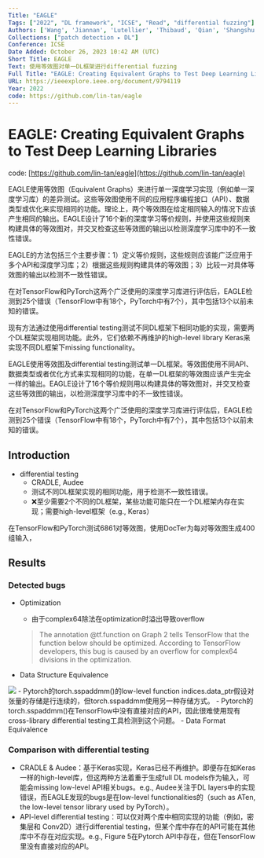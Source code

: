 ```yaml
---
Title: "EAGLE"
Tags: ["2022", "DL framework", "ICSE", "Read", "differential fuzzing"]
Authors: ['Wang', 'Jiannan', 'Lutellier', 'Thibaud', 'Qian', 'Shangshu', 'Pham', 'Hung Viet', 'Tan', 'Lin']
Collections: ["patch detection ▸ DL"]
Conference: ICSE
Date Added: October 26, 2023 10:42 AM (UTC)
Short Title: EAGLE
Text: 使用等效图对单一DL框架进行differential fuzzing
Full Title: "EAGLE: Creating Equivalent Graphs to Test Deep Learning Libraries"
URL: https://ieeexplore.ieee.org/document/9794119
Year: 2022
code: https://github.com/lin-tan/eagle
---
```

# EAGLE: Creating Equivalent Graphs to Test Deep Learning Libraries

code: [https://github.com/lin-tan/eagle](https://github.com/lin-tan/eagle)

EAGLE使用等效图（Equivalent Graphs）来进行单一深度学习实现（例如单一深度学习库）的差异测试。这些等效图使用不同的应用程序编程接口（API）、数据类型或优化来实现相同的功能。理论上，两个等效图在给定相同输入的情况下应该产生相同的输出。EAGLE设计了16个新的深度学习等价规则，并使用这些规则来构建具体的等效图对，并交叉检查这些等效图的输出以检测深度学习库中的不一致性错误。

EAGLE的方法包括三个主要步骤：1）定义等价规则，这些规则应该能广泛应用于多个API和深度学习库；2）根据这些规则构建具体的等效图；3）比较一对具体等效图的输出以检测不一致性错误。

在对TensorFlow和PyTorch这两个广泛使用的深度学习库进行评估后，EAGLE检测到25个错误（TensorFlow中有18个，PyTorch中有7个），其中包括13个以前未知的错误。

现有方法通过使用differential testing测试不同DL框架下相同功能的实现，需要两个DL框架实现相同功能。此外，它们依赖不再维护的high-level library Keras来实现不同DL框架下missing functionality。

EAGLE使用等效图及differential testing测试单一DL框架。等效图使用不同API、数据类型或者优化方式来实现相同的功能，在单一DL框架的等效图应该产生完全一样的输出。EAGLE设计了16个等价规则用以构建具体的等效图对，并交叉检查这些等效图的输出，以检测深度学习库中的不一致性错误。

在对TensorFlow和PyTorch这两个广泛使用的深度学习库进行评估后，EAGLE检测到25个错误（TensorFlow中有18个，PyTorch中有7个），其中包括13个以前未知的错误。

## Introduction

- differential testing
    - CRADLE, Audee
    - 测试不同DL框架实现的相同功能，用于检测不一致性错误。
    - ❌至少需要2个不同的DL框架，某些功能可能只在一个DL框架内存在实现；需要high-level框架（e.g., Keras）

在TensorFlow和PyTorch测试6861对等效图，使用DocTer为每对等效图生成400组输入，

## Results

### Detected bugs

- Optimization
    - 由于complex64除法在optimization时溢出导致overflow
    
    > The annotation @tf.function on Graph 2 tells TensorFlow that the function below should be optimized. According to TensorFlow developers, this bug is caused by an overflow for complex64 divisions in the optimization.
    > 
- Data Structure Equivalence
    
<img src="/EAGLE/Untitled.png" className="img"/>    
    - Pytorch的torch.sspaddmm()的low-level function indices.data_ptr假设对张量的存储是行连续的，但torch.sspaddmm使用另一种存储方式。
    - Pytorch的torch.sspaddmm()在TensorFlow中没有直接对应的API，因此很难使用现有cross-library differential testing工具检测到这个问题。
- Data Format Equivalence

### Comparison with differential testing

- CRADLE & Audee：基于Keras实现，Keras已经不再维护。即便存在如Keras一样的high-level库，但这两种方法着重于生成full DL models作为输入，可能会missing low-level API相关bugs。e.g., Audee关注于DL layers中的实现错误，而EAGLE发现的bugs是在low-level functionalities的（such as ATen, the low-level tensor library used by PyTorch）。
- API-level differential testing：可以仅对两个库中相同实现的功能（例如，密集层和 Conv2D）进行differential testing，但某个库中存在的API可能在其他库中不存在对应实现。e.g., Figure 5在Pytorch API中存在，但在TensorFlow里没有直接对应的API。